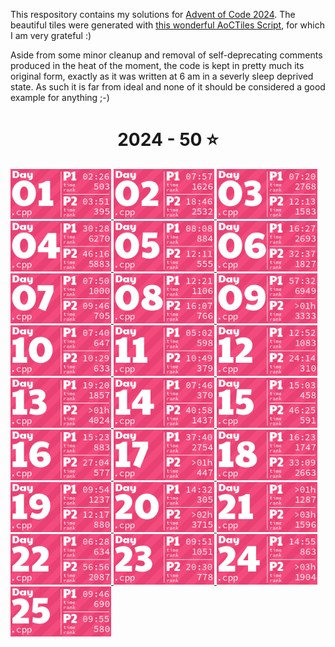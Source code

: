 This respository contains my solutions for [Advent of Code 2024](https://adventofcode.com/2024). The beautiful tiles were generated with [this wonderful AoCTiles Script](https://github.com/LiquidFun/aoc_tiles), for which I am very grateful :)

Aside from some minor cleanup and removal of self-deprecating comments produced in the heat of the moment, the code is kept in pretty much its original form, exactly as it was written at 6 am in a severly sleep deprived state. As such it is far from ideal and none of it should be considered a good example for anything ;-)

<!-- AOC TILES BEGIN -->
<h1 align="center">
  2024 - 50 ⭐
</h1>
<a href="01/02.cpp">
  <img src="tiles/2024/01.png" width="161px">
</a>
<a href="02/02.cpp">
  <img src="tiles/2024/02.png" width="161px">
</a>
<a href="03/02.cpp">
  <img src="tiles/2024/03.png" width="161px">
</a>
<a href="04/02.cpp">
  <img src="tiles/2024/04.png" width="161px">
</a>
<a href="05/02.cpp">
  <img src="tiles/2024/05.png" width="161px">
</a>
<a href="06/02.cpp">
  <img src="tiles/2024/06.png" width="161px">
</a>
<a href="07/02.cpp">
  <img src="tiles/2024/07.png" width="161px">
</a>
<a href="08/02.cpp">
  <img src="tiles/2024/08.png" width="161px">
</a>
<a href="09/02.cpp">
  <img src="tiles/2024/09.png" width="161px">
</a>
<a href="10/02.cpp">
  <img src="tiles/2024/10.png" width="161px">
</a>
<a href="11/02.cpp">
  <img src="tiles/2024/11.png" width="161px">
</a>
<a href="12/02.cpp">
  <img src="tiles/2024/12.png" width="161px">
</a>
<a href="13/02.cpp">
  <img src="tiles/2024/13.png" width="161px">
</a>
<a href="14/02.cpp">
  <img src="tiles/2024/14.png" width="161px">
</a>
<a href="15/02.cpp">
  <img src="tiles/2024/15.png" width="161px">
</a>
<a href="16/02.cpp">
  <img src="tiles/2024/16.png" width="161px">
</a>
<a href="17/02.cpp">
  <img src="tiles/2024/17.png" width="161px">
</a>
<a href="18/02.cpp">
  <img src="tiles/2024/18.png" width="161px">
</a>
<a href="19/02.cpp">
  <img src="tiles/2024/19.png" width="161px">
</a>
<a href="20/02.cpp">
  <img src="tiles/2024/20.png" width="161px">
</a>
<a href="21/02.cpp">
  <img src="tiles/2024/21.png" width="161px">
</a>
<a href="22/02.cpp">
  <img src="tiles/2024/22.png" width="161px">
</a>
<a href="23/02.cpp">
  <img src="tiles/2024/23.png" width="161px">
</a>
<a href="24/02.cpp">
  <img src="tiles/2024/24.png" width="161px">
</a>
<a href="25/01.cpp">
  <img src="tiles/2024/25.png" width="161px">
</a>
<!-- AOC TILES END -->
